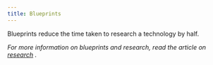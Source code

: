 ```yaml
---
title: Blueprints
---
```

Blueprints reduce the time taken to research a technology by half.

  
*For more information on blueprints and research, read the article on
[research](/wiki/Research "Research") .*
